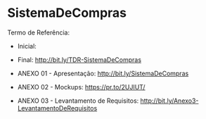 # SistemaDeCompras

Termo de Referência: 
* Inicial: 
* Final: http://bit.ly/TDR-SistemaDeCompras

* ANEXO 01 - Apresentação: http://bit.ly/SistemaDeCompras
* ANEXO 02 - Mockups: https://pr.to/2UJIUT/
* ANEXO 03 - Levantamento de Requisitos: http://bit.ly/Anexo3-LevantamentoDeRequisitos
